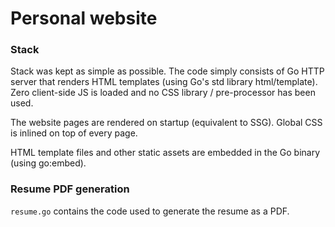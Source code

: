 # Personal website
### Stack

Stack was kept as simple as possible.
The code simply consists of Go HTTP server that renders HTML templates (using Go's std library html/template).
Zero client-side JS is loaded and no CSS library / pre-processor has been used.

The website pages are rendered on startup (equivalent to SSG).
Global CSS is inlined on top of every page.

HTML template files and other static assets are embedded in the Go binary (using go:embed).

### Resume PDF generation

`resume.go` contains the code used to generate the resume as a PDF.